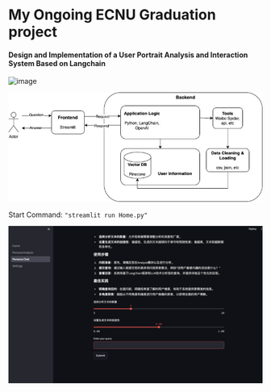 # My Ongoing ECNU Graduation project

#### Design and Implementation of a User Portrait Analysis and Interaction System Based on Langchain
![image](https://img.shields.io/badge/Python-3.11-blue.svg) 

![img alt](EchoPersona.jpg)

Start Command: `"streamlit run Home.py"`

![img alt](echopersona_ex.png)

